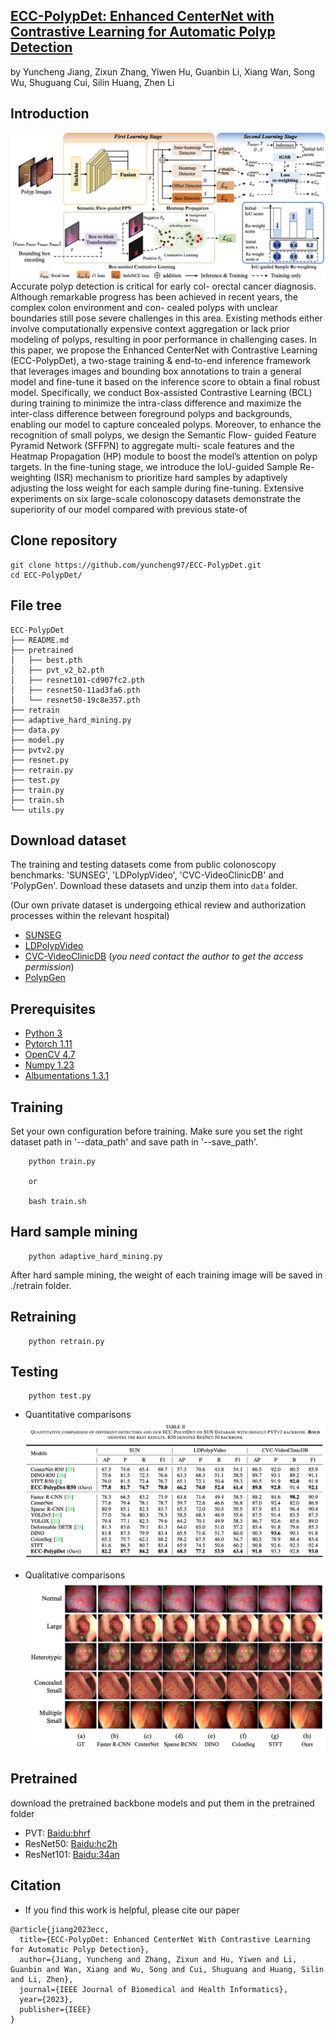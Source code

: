 ## [ECC-PolypDet: Enhanced CenterNet with Contrastive Learning for Automatic Polyp Detection](https://ieeexplore.ieee.org/abstract/document/10323147)
by Yuncheng Jiang, Zixun Zhang, Yiwen Hu, Guanbin Li, Xiang Wan, Song Wu, Shuguang Cui, Silin Huang, Zhen Li

## Introduction
![framework](./figures/framework.png)Accurate polyp detection is critical for early col- orectal cancer diagnosis. Although remarkable progress has been achieved in recent years, the complex colon environment and con- cealed polyps with unclear boundaries still pose severe challenges in this area. Existing methods either involve computationally expensive context aggregation or lack prior modeling of polyps, resulting in poor performance in challenging cases. In this paper, we propose the Enhanced CenterNet with Contrastive Learning (ECC-PolypDet), a two-stage training & end-to-end inference framework that leverages images and bounding box annotations to train a general model and fine-tune it based on the inference score to obtain a final robust model. Specifically, we conduct Box-assisted Contrastive Learning (BCL) during training to minimize the intra-class difference and maximize the inter-class difference between foreground polyps and backgrounds, enabling our model to capture concealed polyps. Moreover, to enhance the recognition of small polyps, we design the Semantic Flow- guided Feature Pyramid Network (SFFPN) to aggregate multi- scale features and the Heatmap Propagation (HP) module to boost the model’s attention on polyp targets. In the fine-tuning stage, we introduce the IoU-guided Sample Re-weighting (ISR) mechanism to prioritize hard samples by adaptively adjusting the loss weight for each sample during fine-tuning. Extensive experiments on six large-scale colonoscopy datasets demonstrate the superiority of our model compared with previous state-of

## Clone repository

```shell
git clone https://github.com/yuncheng97/ECC-PolypDet.git
cd ECC-PolypDet/
```

## File tree
```
ECC-PolypDet                           
├── README.md
├── pretrained
│   ├── best.pth
│   ├── pvt_v2_b2.pth
│   ├── resnet101-cd907fc2.pth
│   ├── resnet50-11ad3fa6.pth
│   └── resnet50-19c8e357.pth
├── retrain
├── adaptive_hard_mining.py
├── data.py
├── model.py
├── pvtv2.py
├── resnet.py
├── retrain.py
├── test.py
├── train.py
├── train.sh
└── utils.py
```

## Download dataset

The training and testing datasets come from public colonoscopy benchmarks: 'SUNSEG', 'LDPolypVideo', 'CVC-VideoClinicDB' and 'PolypGen'. Download these datasets and unzip them into `data` folder.

(Our own private dataset is undergoing ethical review and authorization processes within the relevant hospital)
- [SUNSEG](http://sundatabase.org/)
- [LDPolypVideo](https://github.com/dashishi/LDPolypVideo-Benchmark)
- [CVC-VideoClinicDB](https://giana.grand-challenge.org/) (*you need contact the author to get the access permission*)
- [PolypGen](https://doi.org/10.7303/syn26376615)

## Prerequisites

- [Python 3](https://www.python.org/)
- [Pytorch 1.11](http://pytorch.org/)
- [OpenCV 4.7](https://opencv.org/)
- [Numpy 1.23](https://numpy.org/)
- [Albumentations 1.3.1](https://github.com/albumentations-team/albumentations)


## Training
Set your own configuration before training. Make sure you set the right dataset path in '--data_path' and save path in '--save_path'.
```shell
    python train.py

    or

    bash train.sh
```

## Hard sample mining
```shell
    python adaptive_hard_mining.py
```
After hard sample mining, the weight of each training image will be saved in ./retrain folder.

## Retraining
```shell
    python retrain.py
```

## Testing

```shell
    python test.py
```

- Quantitative comparisons 
![performace](./figures/performance.png)

- Qualitative comparisons 
![sample](./figures/visualization.png)

## Pretrained

download the pretrained backbone models and put them in the pretrained folder
- PVT: [Baidu:bhrf](https://pan.baidu.com/s/1YT-lBXbFXNVKui-8EN1Mvg?pwd=bhrf)
- ResNet50: [Baidu:hc2h](https://pan.baidu.com/s/1BstgyMaBG6yO_8QB3I6pAw?pwd=hc2h)
- ResNet101: [Baidu:34an](https://pan.baidu.com/s/1GjnHTHaGgv_fIj6iDUW0qw?pwd=34an)
## Citation
- If you find this work is helpful, please cite our paper
```
@article{jiang2023ecc,
  title={ECC-PolypDet: Enhanced CenterNet With Contrastive Learning for Automatic Polyp Detection},
  author={Jiang, Yuncheng and Zhang, Zixun and Hu, Yiwen and Li, Guanbin and Wan, Xiang and Wu, Song and Cui, Shuguang and Huang, Silin and Li, Zhen},
  journal={IEEE Journal of Biomedical and Health Informatics},
  year={2023},
  publisher={IEEE}
}
```

